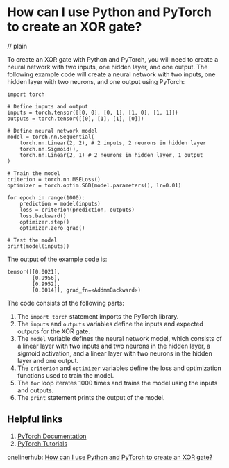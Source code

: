 # How can I use Python and PyTorch to create an XOR gate?
// plain

To create an XOR gate with Python and PyTorch, you will need to create a neural network with two inputs, one hidden layer, and one output. The following example code will create a neural network with two inputs, one hidden layer with two neurons, and one output using PyTorch:

```
import torch

# Define inputs and output
inputs = torch.tensor([[0, 0], [0, 1], [1, 0], [1, 1]])
outputs = torch.tensor([[0], [1], [1], [0]])

# Define neural network model
model = torch.nn.Sequential(
    torch.nn.Linear(2, 2), # 2 inputs, 2 neurons in hidden layer
    torch.nn.Sigmoid(),
    torch.nn.Linear(2, 1) # 2 neurons in hidden layer, 1 output
)

# Train the model
criterion = torch.nn.MSELoss()
optimizer = torch.optim.SGD(model.parameters(), lr=0.01)

for epoch in range(1000):
    prediction = model(inputs)
    loss = criterion(prediction, outputs)
    loss.backward()
    optimizer.step()
    optimizer.zero_grad()

# Test the model
print(model(inputs))
```

The output of the example code is:

```
tensor([[0.0021],
        [0.9956],
        [0.9952],
        [0.0014]], grad_fn=<AddmmBackward>)
```

The code consists of the following parts:

1. The `import torch` statement imports the PyTorch library.
2. The `inputs` and `outputs` variables define the inputs and expected outputs for the XOR gate.
3. The `model` variable defines the neural network model, which consists of a linear layer with two inputs and two neurons in the hidden layer, a sigmoid activation, and a linear layer with two neurons in the hidden layer and one output.
4. The `criterion` and `optimizer` variables define the loss and optimization functions used to train the model.
5. The `for` loop iterates 1000 times and trains the model using the inputs and outputs.
6. The `print` statement prints the output of the model.

## Helpful links

1. [PyTorch Documentation](https://pytorch.org/docs/stable/index.html)
2. [PyTorch Tutorials](https://pytorch.org/tutorials/)

onelinerhub: [How can I use Python and PyTorch to create an XOR gate?](https://onelinerhub.com/python-pytorch/how-can-i-use-python-and-pytorch-to-create-an-xor-gate)